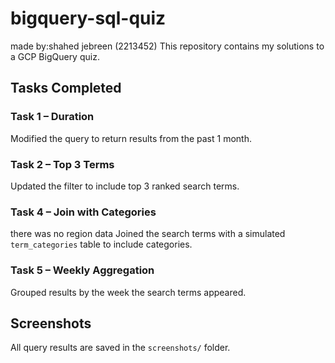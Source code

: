 # bigquery-sql-quiz
made by:shahed jebreen (2213452)
This repository contains my solutions to a GCP BigQuery quiz.

## Tasks Completed

### Task 1 – Duration
Modified the query to return results from the past 1 month.

### Task 2 – Top 3 Terms
Updated the filter to include top 3 ranked search terms.

### Task 4 – Join with Categories
there was no region data
Joined the search terms with a simulated `term_categories` table to include categories.

### Task 5 – Weekly Aggregation
Grouped results by the week the search terms appeared.

## Screenshots
All query results are saved in the `screenshots/` folder.
